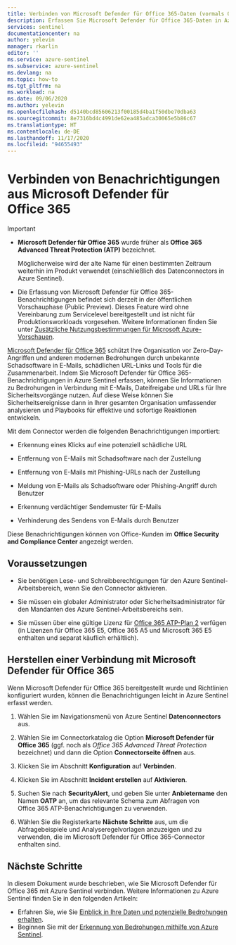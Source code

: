 ```yaml
---
title: Verbinden von Microsoft Defender für Office 365-Daten (vormals Office 365 ATP) mit Azure Sentinel | Microsoft-Dokumentation
description: Erfassen Sie Microsoft Defender für Office 365-Daten in Azure Sentinel, um Erkenntnisse zu gewinnen und Szenarien mit automatisierter Reaktion einzurichten.
services: sentinel
documentationcenter: na
author: yelevin
manager: rkarlin
editor: ''
ms.service: azure-sentinel
ms.subservice: azure-sentinel
ms.devlang: na
ms.topic: how-to
ms.tgt_pltfrm: na
ms.workload: na
ms.date: 09/06/2020
ms.author: yelevin
ms.openlocfilehash: d5140bcd85606213f00185d4ba1f50dbe70dba63
ms.sourcegitcommit: 8e7316bd4c4991de62ea485adca30065e5b86c67
ms.translationtype: HT
ms.contentlocale: de-DE
ms.lasthandoff: 11/17/2020
ms.locfileid: "94655493"
---
```

# <a name="connect-alerts-from-microsoft-defender-for-office-365"></a>Verbinden von Benachrichtigungen aus Microsoft Defender für Office 365 

> [!IMPORTANT]
>
> - **Microsoft Defender für Office 365** wurde früher als **Office 365 Advanced Threat Protection (ATP)** bezeichnet.
>
>     Möglicherweise wird der alte Name für einen bestimmten Zeitraum weiterhin im Produkt verwendet (einschließlich des Datenconnectors in Azure Sentinel).
>
> - Die Erfassung von Microsoft Defender für Office 365-Benachrichtigungen befindet sich derzeit in der öffentlichen Vorschauphase (Public Preview). Dieses Feature wird ohne Vereinbarung zum Servicelevel bereitgestellt und ist nicht für Produktionsworkloads vorgesehen. Weitere Informationen finden Sie unter [Zusätzliche Nutzungsbestimmungen für Microsoft Azure-Vorschauen](https://azure.microsoft.com/support/legal/preview-supplemental-terms/).
 
[Microsoft Defender für Office 365](/office365/servicedescriptions/office-365-advanced-threat-protection-service-description) schützt Ihre Organisation vor Zero-Day-Angriffen und anderen modernen Bedrohungen durch unbekannte Schadsoftware in E-Mails, schädlichen URL-Links und Tools für die Zusammenarbeit. Indem Sie Microsoft Defender für Office 365-Benachrichtigungen in Azure Sentinel erfassen, können Sie Informationen zu Bedrohungen in Verbindung mit E-Mails, Dateifreigabe und URLs für Ihre Sicherheitsvorgänge nutzen. Auf diese Weise können Sie Sicherheitsereignisse dann in Ihrer gesamten Organisation umfassender analysieren und Playbooks für effektive und sofortige Reaktionen entwickeln.

Mit dem Connector werden die folgenden Benachrichtigungen importiert:

- Erkennung eines Klicks auf eine potenziell schädliche URL 

- Entfernung von E-Mails mit Schadsoftware nach der Zustellung

- Entfernung von E-Mails mit Phishing-URLs nach der Zustellung 

- Meldung von E-Mails als Schadsoftware oder Phishing-Angriff durch Benutzer 

- Erkennung verdächtiger Sendemuster für E-Mails 

- Verhinderung des Sendens von E-Mails durch Benutzer 

Diese Benachrichtigungen können von Office-Kunden im **Office Security and Compliance Center** angezeigt werden.

## <a name="prerequisites"></a>Voraussetzungen

- Sie benötigen Lese- und Schreibberechtigungen für den Azure Sentinel-Arbeitsbereich, wenn Sie den Connector aktivieren.

- Sie müssen ein globaler Administrator oder Sicherheitsadministrator für den Mandanten des Azure Sentinel-Arbeitsbereichs sein.

- Sie müssen über eine gültige Lizenz für [Office 365 ATP-Plan 2](/microsoft-365/security/office-365-security/office-365-atp#office-365-atp-plan-1-and-plan-2) verfügen (in Lizenzen für Office 365 E5, Office 365 A5 und Microsoft 365 E5 enthalten und separat käuflich erhältlich). 

## <a name="connect-to-microsoft-defender-for-office-365"></a>Herstellen einer Verbindung mit Microsoft Defender für Office 365

Wenn Microsoft Defender für Office 365 bereitgestellt wurde und Richtlinien konfiguriert wurden, können die Benachrichtigungen leicht in Azure Sentinel erfasst werden.

1. Wählen Sie im Navigationsmenü von Azure Sentinel **Datenconnectors** aus.

1. Wählen Sie im Connectorkatalog die Option **Microsoft Defender für Office 365** (ggf. noch als *Office 365 Advanced Threat Protection* bezeichnet) und dann die Option **Connectorseite öffnen** aus.

1. Klicken Sie im Abschnitt **Konfiguration** auf **Verbinden**. 

1. Klicken Sie im Abschnitt **Incident erstellen** auf **Aktivieren**.

1. Suchen Sie nach **SecurityAlert**, und geben Sie unter **Anbietername** den Namen **OATP** an, um das relevante Schema zum Abfragen von Office 365 ATP-Benachrichtigungen zu verwenden.

1. Wählen Sie die Registerkarte **Nächste Schritte** aus, um die Abfragebeispiele und Analyseregelvorlagen anzuzeigen und zu verwenden, die im Microsoft Defender für Office 365-Connector enthalten sind.

## <a name="next-steps"></a>Nächste Schritte

In diesem Dokument wurde beschrieben, wie Sie Microsoft Defender für Office 365 mit Azure Sentinel verbinden. Weitere Informationen zu Azure Sentinel finden Sie in den folgenden Artikeln:
- Erfahren Sie, wie Sie [Einblick in Ihre Daten und potenzielle Bedrohungen erhalten](quickstart-get-visibility.md).
- Beginnen Sie mit der [Erkennung von Bedrohungen mithilfe von Azure Sentinel](./tutorial-detect-threats-built-in.md).